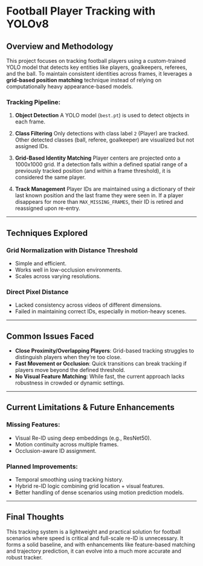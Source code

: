 
# Football Player Tracking with YOLOv8

##  Overview and Methodology

This project focuses on tracking football players using a custom-trained YOLO model that detects key entities like players, goalkeepers, referees, and the ball. To maintain consistent identities across frames, it leverages a **grid-based position matching** technique instead of relying on computationally heavy appearance-based models.

###  Tracking Pipeline:

1. **Object Detection**
   A YOLO model (`best.pt`) is used to detect objects in each frame.

2. **Class Filtering**
   Only detections with class label `2` (Player) are tracked. Other detected classes (ball, referee, goalkeeper) are visualized but not assigned IDs.

3. **Grid-Based Identity Matching**
   Player centers are projected onto a 1000x1000 grid. If a detection falls within a defined spatial range of a previously tracked position (and within a frame threshold), it is considered the same player.

4. **Track Management**
   Player IDs are maintained using a dictionary of their last known position and the last frame they were seen in. If a player disappears for more than `MAX_MISSING_FRAMES`, their ID is retired and reassigned upon re-entry.

---

##  Techniques Explored

###  Grid Normalization with Distance Threshold

* Simple and efficient.
* Works well in low-occlusion environments.
* Scales across varying resolutions.

###  Direct Pixel Distance

* Lacked consistency across videos of different dimensions.
* Failed in maintaining correct IDs, especially in motion-heavy scenes.

---

##  Common Issues Faced

* **Close Proximity/Overlapping Players**: Grid-based tracking struggles to distinguish players when they’re too close.
* **Fast Movement or Occlusion**: Quick transitions can break tracking if players move beyond the defined threshold.
* **No Visual Feature Matching**: While fast, the current approach lacks robustness in crowded or dynamic settings.

---

##  Current Limitations & Future Enhancements

### Missing Features:

* Visual Re-ID using deep embeddings (e.g., ResNet50).
* Motion continuity across multiple frames.
* Occlusion-aware ID assignment.

### Planned Improvements:

* Temporal smoothing using tracking history.
* Hybrid re-ID logic combining grid location + visual features.
* Better handling of dense scenarios using motion prediction models.

---

##  Final Thoughts

This tracking system is a lightweight and practical solution for football scenarios where speed is critical and full-scale re-ID is unnecessary. It forms a solid baseline, and with enhancements like feature-based matching and trajectory prediction, it can evolve into a much more accurate and robust tracker.

